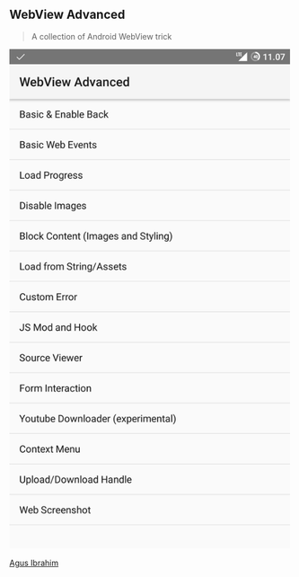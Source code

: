 ## WebView Advanced
> A collection of Android WebView trick

<img src="https://raw.githubusercontent.com/agusibrahim/WebView-Advanced/master/img/Screenshot_20170712-110734.png" width="500">

[Agus Ibrahim](http://fb.me/mynameisagoes)
